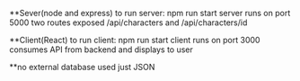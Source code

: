 **Sever(node and express)
to run server: npm run start
server runs on port 5000
two routes exposed /api/characters and /api/characters/id


**Client(React)
to run client: npm run start
client runs on port 3000
consumes API from backend and displays to user

**no external database used just JSON
